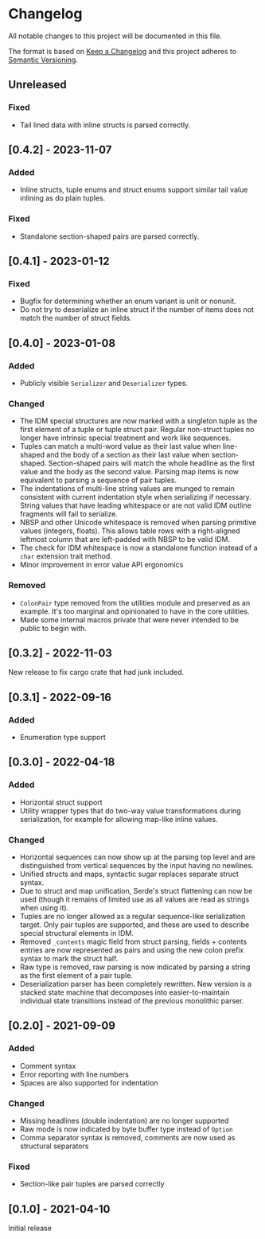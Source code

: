 # Changelog
All notable changes to this project will be documented in this file.

The format is based on [Keep a Changelog](http://keepachangelog.com/en/1.0.0/)
and this project adheres to [Semantic Versioning](https://semver.org/spec/v2.0.0.html).

## Unreleased

### Fixed
- Tail lined data with inline structs is parsed correctly.

## [0.4.2] - 2023-11-07

### Added
- Inline structs, tuple enums and struct enums support similar tail value
  inlining as do plain tuples.

### Fixed
- Standalone section-shaped pairs are parsed correctly.

## [0.4.1] - 2023-01-12

### Fixed
- Bugfix for determining whether an enum variant is unit or nonunit.
- Do not try to deserialize an inline struct if the number of items does not
  match the number of struct fields.

## [0.4.0] - 2023-01-08

### Added
- Publicly visible `Serializer` and `Deserializer` types.

### Changed
- The IDM special structures are now marked with a singleton tuple as the
  first element of a tuple or tuple struct pair. Regular non-struct tuples no
  longer have intrinsic special treatment and work like sequences.
- Tuples can match a multi-word value as their last value when line-shaped and
  the body of a section as their last value when section-shaped.
  Section-shaped pairs will match the whole headline as the first value and
  the body as the second value. Parsing map items is now equivalent to parsing
  a sequence of pair tuples.
- The indentations of multi-line string values are munged to remain consistent
  with current indentation style when serializing if necessary. String values
  that have leading whitespace or are not valid IDM outline fragments will
  fail to serialize.
- NBSP and other Unicode whitespace is removed when parsing primitive values
  (integers, floats). This allows table rows with a right-aligned leftmost
  column that are left-padded with NBSP to be valid IDM.
- The check for IDM whitespace is now a standalone function instead of a
  `char` extension trait method.
- Minor improvement in error value API ergonomics

### Removed
- `ColonPair` type removed from the utilities module and preserved as an
  example. It's too marginal and opinionated to have in the core utilities.
- Made some internal macros private that were never intended to be public to
  begin with.

## [0.3.2] - 2022-11-03
New release to fix cargo crate that had junk included.

## [0.3.1] - 2022-09-16

### Added
- Enumeration type support

## [0.3.0] - 2022-04-18

### Added
- Horizontal struct support
- Utility wrapper types that do two-way value transformations during
  serialization, for example for allowing map-like inline values.

### Changed
- Horizontal sequences can now show up at the parsing top level and are
  distinguished from vertical sequences by the input having no newlines.
- Unified structs and maps, syntactic sugar replaces separate struct syntax.
- Due to struct and map unification, Serde's struct flattening can now be used
  (though it remains of limited use as all values are read as strings when
  using it).
- Tuples are no longer allowed as a regular sequence-like serialization
  target. Only pair tuples are supported, and these are used to describe
  special structural elements in IDM.
- Removed `_contents` magic field from struct parsing, fields + contents
  entries are now represented as pairs and using the new colon prefix syntax
  to mark the struct half.
- Raw type is removed, raw parsing is now indicated by parsing a string as the
  first element of a pair tuple.
- Deserialization parser has been completely rewritten. New version is a
  stacked state machine that decomposes into easier-to-maintain individual
  state transitions instead of the previous monolithic parser.

## [0.2.0] - 2021-09-09

### Added
- Comment syntax
- Error reporting with line numbers
- Spaces are also supported for indentation

### Changed
- Missing headlines (double indentation) are no longer supported
- Raw mode is now indicated by byte buffer type instead of `Option`
- Comma separator syntax is removed, comments are now used as structural
  separators

### Fixed
- Section-like pair tuples are parsed correctly

## [0.1.0] - 2021-04-10
Initial release
